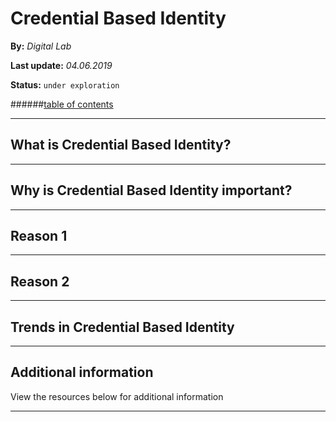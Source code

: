 # Credential Based Identity

**By:** *Digital Lab*

**Last update:** *04.06.2019*

**Status:** `under exploration` 

######[table of contents](index.html)

------

## What is Credential Based Identity?

------

## Why is Credential Based Identity important?

---

## Reason 1

---

## Reason 2

------

## Trends in Credential Based Identity 

------

## Additional information

View the resources below for additional information

---

<section data-background-iframe="https://player.vimeo.com/video/305420834?autoplay=1&title=0&byline=0" data-background-interactive></section>
